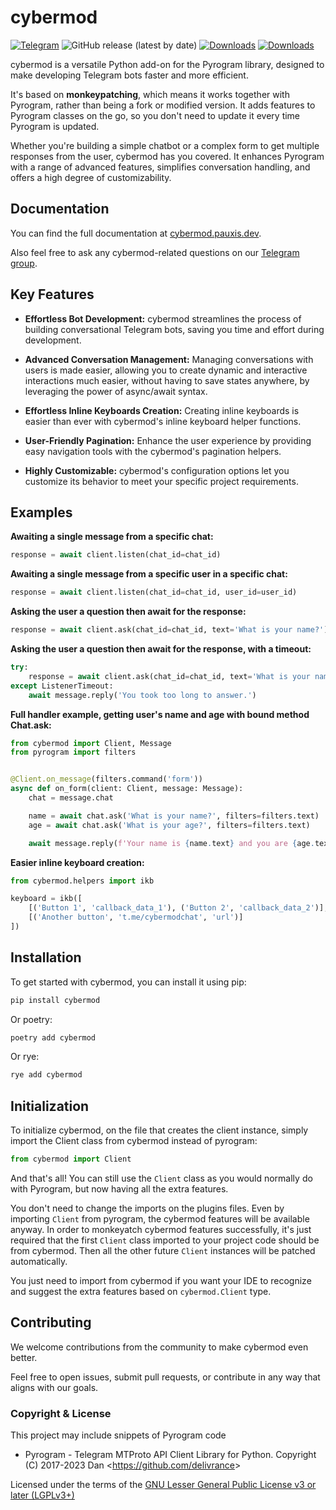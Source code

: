 # cybermod

[![Telegram](https://img.shields.io/badge/Telegram-2CA5E0?style=flat&logo=telegram&logoColor=white)](https://t.me/cybermodchat)
![GitHub release (latest by date)](https://img.shields.io/github/v/release/rizaldevs/cybermod)
[![Downloads](https://static.pepy.tech/badge/cybermod)](https://pepy.tech/project/cybermod)
[![Downloads](https://static.pepy.tech/badge/cybermod/month)](https://pepy.tech/project/cybermod)

cybermod is a versatile Python add-on for the Pyrogram library, designed to make developing Telegram bots faster and more
efficient.

It's based on **monkeypatching**, which means it works together with Pyrogram, rather than being a fork or modified
version. It
adds features to Pyrogram classes on the go, so you don't need to update it every time Pyrogram is updated.

Whether you're building a simple chatbot or a complex form to get multiple responses from the user, cybermod has you
covered. It enhances Pyrogram with a range
of advanced features, simplifies conversation handling, and offers a high degree of customizability.

## Documentation

You can find the full documentation at [cybermod.pauxis.dev](https://cybermod.pauxis.dev).

Also feel free to ask any cybermod-related questions on our [Telegram group](https://t.me/cybermodchat).

## Key Features

- **Effortless Bot Development:** cybermod streamlines the process of building conversational Telegram bots, saving you
  time and effort
  during development.

- **Advanced Conversation Management:** Managing conversations with users is made easier, allowing you to create dynamic
  and interactive interactions much easier, without having to save states anywhere, by leveraging the power of
  async/await syntax.

- **Effortless Inline Keyboards Creation:** Creating inline keyboards is easier than ever with cybermod's inline keyboard
  helper functions.

- **User-Friendly Pagination:** Enhance the user experience by providing easy navigation tools with the cybermod's
  pagination
  helpers.

- **Highly Customizable:** cybermod's configuration options let you customize its behavior to meet your specific project
  requirements.

## Examples

**Awaiting a single message from a specific chat:**

```python
response = await client.listen(chat_id=chat_id)
```

**Awaiting a single message from a specific user in a specific chat:**

```python
response = await client.listen(chat_id=chat_id, user_id=user_id)
```

**Asking the user a question then await for the response:**

```python
response = await client.ask(chat_id=chat_id, text='What is your name?')
```

**Asking the user a question then await for the response, with a timeout:**

```python
try:
    response = await client.ask(chat_id=chat_id, text='What is your name?', timeout=10)
except ListenerTimeout:
    await message.reply('You took too long to answer.')
```

**Full handler example, getting user's name and age with bound method Chat.ask:**

```python
from cybermod import Client, Message
from pyrogram import filters


@Client.on_message(filters.command('form'))
async def on_form(client: Client, message: Message):
    chat = message.chat

    name = await chat.ask('What is your name?', filters=filters.text)
    age = await chat.ask('What is your age?', filters=filters.text)

    await message.reply(f'Your name is {name.text} and you are {age.text} years old.')
```

**Easier inline keyboard creation:**

```python
from cybermod.helpers import ikb

keyboard = ikb([
    [('Button 1', 'callback_data_1'), ('Button 2', 'callback_data_2')],
    [('Another button', 't.me/cybermodchat', 'url')]
])
```

## Installation

To get started with cybermod, you can install it using pip:

```bash
pip install cybermod
```

Or poetry:

```bash
poetry add cybermod
```

Or rye:

```bash
rye add cybermod
```

## Initialization

To initialize cybermod, on the file that creates the client instance, simply import the Client class from cybermod instead
of pyrogram:

```python
from cybermod import Client
```

And that's all! You can still use the `Client` class as you would normally do with Pyrogram, but now having all the
extra features.

You don't need to change the imports on the plugins files. Even by importing `Client` from pyrogram, the cybermod
features will be available anyway. In order to monkeyatch cybermod features successfully, it's just required that the
first `Client` class imported to your project code should be from cybermod. Then all the other future `Client` instances
will be patched automatically.

You just need to import from cybermod if you want your IDE to recognize and suggest
the extra features based on `cybermod.Client` type.

## Contributing

We welcome contributions from the community to make cybermod even better.

Feel free to open issues, submit pull requests,
or contribute in any way that aligns with our goals.

### Copyright & License

This project may include snippets of Pyrogram code

- Pyrogram - Telegram MTProto API Client Library for Python. Copyright (C) 2017-2023
  Dan <<https://github.com/delivrance>>

Licensed under the terms of the [GNU Lesser General Public License v3 or later (LGPLv3+)](COPYING.lesser)


